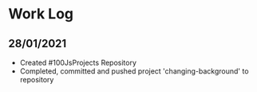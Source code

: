 # Work Log
## 28/01/2021
* Created #100JsProjects Repository
* Completed, committed and pushed project 'changing-background' to repository

